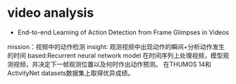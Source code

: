 # video analysis

* End-to-end Learning of Action Detection from Frame Glimpses in Videos

mission：视频中的动作检测
insight: 观测视频中出现动作的瞬间+分析动作发生的时间
based:Recurrent neural network model 在时间序列上处理视频，模型观测视频，并决定下一帧观测位置以及何时作出动作预测。
在THUMOS 14和ActivityNet datasets数据集上取得优异成绩。